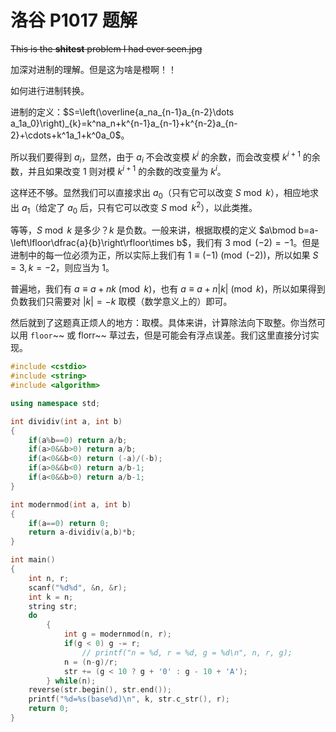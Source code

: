 # 洛谷 P1017 题解

~~This is the **shitest** problem I had ever seen.jpg~~

加深对进制的理解。但是这为啥是橙啊！！

如何进行进制转换。

进制的定义：$S=\left(\overline{a_na_{n-1}a_{n-2}\dots a_1a_0}\right)_{k}=k^na_n+k^{n-1}a_{n-1}+k^{n-2}a_{n-2}+\cdots+k^1a_1+k^0a_0$。

所以我们要得到 $a_i$，显然，由于 $a_i$ 不会改变模 $k^i$ 的余数，而会改变模 $k^{i+1}$ 的余数，并且如果改变 $1$ 则对模 $k^{i+1}$ 的余数的改变量为 $k^i$。

这样还不够。显然我们可以直接求出 $a_0$（只有它可以改变 $S\bmod k$），相应地求出 $a_1$（给定了 $a_0$ 后，只有它可以改变 $S \bmod k^2$），以此类推。

等等，$S \bmod k$ 是多少？$k$ 是负数。一般来讲，根据取模的定义 $a\bmod b=a-\left\lfloor\dfrac{a}{b}\right\rfloor\times b$，我们有 $3\bmod{(-2)}=-1$。但是进制中的每一位必须为正，所以实际上我们有 $1\equiv (-1)\pmod{(-2)}$，所以如果 $S=3,k=-2$，则应当为 $1$。

普遍地，我们有 $a\equiv a+nk\pmod k$，也有 $a\equiv a+n\lvert k\rvert\pmod k$，所以如果得到负数我们只需要对 $\lvert k\rvert=-k$ 取模（数学意义上的）即可。

然后就到了这题真正烦人的地方：取模。具体来讲，计算除法向下取整。你当然可以用 `floor`~~ 或 florr~~ 草过去，但是可能会有浮点误差。我们这里直接分讨实现。

```cpp
#include <cstdio>
#include <string>
#include <algorithm>

using namespace std;

int dividiv(int a, int b)
{
    if(a%b==0) return a/b;
    if(a>0&&b>0) return a/b;
    if(a<0&&b<0) return (-a)/(-b);
    if(a>0&&b<0) return a/b-1;
    if(a<0&&b>0) return a/b-1;
}

int modernmod(int a, int b)
{
    if(a==0) return 0;
    return a-dividiv(a,b)*b;
}

int main()
{
    int n, r;
    scanf("%d%d", &n, &r);
    int k = n;
    string str;
    do
        {
            int g = modernmod(n, r);
            if(g < 0) g -= r;
                // printf("n = %d, r = %d, g = %d\n", n, r, g);
            n = (n-g)/r;
            str += (g < 10 ? g + '0' : g - 10 + 'A');
        } while(n);
    reverse(str.begin(), str.end());
    printf("%d=%s(base%d)\n", k, str.c_str(), r);
    return 0;
}
```
